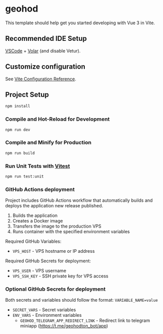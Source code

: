 # geohod

This template should help get you started developing with Vue 3 in Vite.

## Recommended IDE Setup

[VSCode](https://code.visualstudio.com/) + [Volar](https://marketplace.visualstudio.com/items?itemName=Vue.volar) (and disable Vetur).

## Customize configuration

See [Vite Configuration Reference](https://vite.dev/config/).

## Project Setup

```sh
npm install
```

### Compile and Hot-Reload for Development

```sh
npm run dev
```

### Compile and Minify for Production

```sh
npm run build
```

### Run Unit Tests with [Vitest](https://vitest.dev/)

```sh
npm run test:unit
```

### GitHub Actions deployment

Project includes GitHub Actions workflow that automatically builds and deploys the application new release published.

1. Builds the application
2. Creates a Docker image
3. Transfers the image to the production VPS
4. Runs container with the specified environment variables

Required GitHub Variables:
- `VPS_HOST` - VPS hostname or IP address

Required GitHub Secrets for deployment:
- `VPS_USER` - VPS username
- `VPS_SSH_KEY` - SSH private key for VPS access

### Optional GitHub Secrets for deployment
Both secrets and variables should follow the format: `VARIABLE_NAME=value`
- `SECRET_VARS` - Secret variables
- `ENV_VARS` - Environment variables
  - `GEOHOD_TELEGRAM_APP_REDIRECT_LINK` - Redirect link to telegram miniapp (https://t.me/geohodton_bot/app)